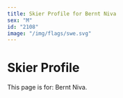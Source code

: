 ```yaml
---
title: Skier Profile for Bernt Niva
sex: "M"
id: "2108"
image: "/img/flags/swe.svg" 
---
```


# Skier Profile

This page is for: Bernt Niva.
    
